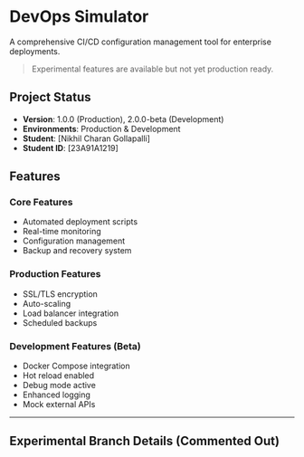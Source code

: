 # DevOps Simulator

A comprehensive CI/CD configuration management tool for enterprise deployments.

> Experimental features are available but not yet production ready.

## Project Status
- **Version**: 1.0.0 (Production), 2.0.0-beta (Development)
- **Environments**: Production & Development
- **Student**: [Nikhil Charan Gollapalli]
- **Student ID**: [23A91A1219]

## Features

### Core Features
- Automated deployment scripts
- Real-time monitoring
- Configuration management
- Backup and recovery system

### Production Features
- SSL/TLS encryption
- Auto-scaling
- Load balancer integration
- Scheduled backups

### Development Features (Beta)
- Docker Compose integration
- Hot reload enabled
- Debug mode active
- Enhanced logging
- Mock external APIs

---

## Experimental Branch Details (Commented Out)

<!--
**EXPERIMENTAL BUILD** - Advanced CI/CD configuration management with AI integration.

## Project Status
**Version**: 3.0.0-experimental
**Environment**: Testing
**Maintainer**: DevOps Innovation Team

## Cutting-Edge Features
- 🤖 AI-powered deployment optimization
- 🌐 Multi-cloud orchestration (AWS, Azure, GCP, DigitalOcean)
- 📈 Predictive scaling with machine learning
- 🔒 Zero-trust security architecture
- 🌊 Event-driven architecture
- 🎯 Chaos engineering tools

## Quick Start - Advanced Mode
```bash
# Install AI dependencies
pip install tensorflow keras

# Initialize AI models
./scripts/init-ai-models.sh

# Start with AI-enhanced mode
npm run start:ai
## FAQ
